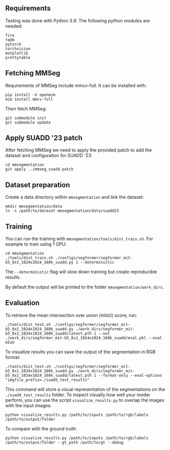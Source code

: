 ## Requirements

Testing was done with Python 3.9. The following python modules are needed:

```
fire
tqdm
pytorch
torchvision
matplotlib
prettytable
```

## Fetching MMSeg

Requirements of MMSeg include mmcv-full. It can be installed with:
```
pip install -U openmim
mim install mmcv-full
```

Then fetch MMSeg:
```
git submodule init
git submodule update
```

## Apply SUADD '23 patch

After fetching MMSeg we need to apply the provided patch to add the dataset and configuration for SUADD '23:

```
cd mmsegmentation
git apply ../mmseg_suadd.patch
```

## Dataset preparation

<!-- We will be modifying the dataset in place, so it is recommended to create a backup before continuing.

For this model we will modify slightly the labels, since we do not want to predict the background.

The script `scripts/convert_labels.py` can be used to convert the labels of the dataset as:
`python script/convert_labels.py --annotation_dir path/to/annotations/`. -->

Create a data directory within `mmsegmentation` and link the dataset:

```
mkdir mmsegmentation/data
ln -s /path/to/dataset mmsegmentation/data/suadd23
```

## Training

You can run the training with `mmsegmentation/tools/dist_train.sh`. For example to train using 1 GPU:

```
cd mmsegmentation
./tools/dist_train.sh ./configs/segformer/segformer_mit-b5_8x1_1024x1024_160k_suadd.py 1 --deterministic
```

The `--deterministic` flag will slow down training but create reproducible results.

By default the output will be printed to the folder `mmsegmentation/work_dirs`.

## Evaluation

To retrieve the mean intersection over union (mIoU) score, run:

```
./tools/dist_test.sh ./configs/segformer/segformer_mit-b5_8x1_1024x1024_160k_suadd.py ./work_dirs/segformer_mit-b5_8x1_1024x1024_160k_suadd/latest.pth 1 --out ./work_dirs/segformer_mit-b5_8x1_1024x1024_160k_suadd/eval.pkl --eval mIoU
```

To visualize results you can save the output of the segmentation in RGB format:
```
./tools/dist_test.sh ./configs/segformer/segformer_mit-b5_8x1_1024x1024_160k_suadd.py ./work_dirs/segformer_mit-b5_8x1_1024x1024_160k_suadd/latest.pth 1 --format-only --eval-options "imgfile_prefix=./suadd_test_results"
```

This command will store a visual representation of the segmentations on the `./suadd_test_results` folder. To inspect visually how well your moder perform, you can use the script `visualize_results.py` to overlap the images with the input images:

```
python visualize_results.py /path/to/inputs /path/to/rgb/labels /path/to/output/folder
```

To compare with the ground truth:
```
python visualize_results.py /path/to/inputs /path/to/rgb/labels /path/to/output/folder --gt_path /path/to/gt --debug
```